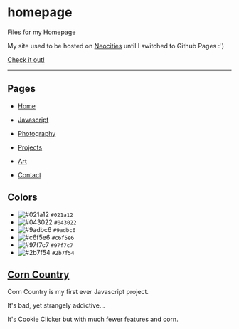 # homepage

Files for my Homepage

My site used to be hosted on [Neocities](https://neocities.org) until I switched to Github Pages :')

[Check it out!](https://greybeard42.github.io)

---

## Pages

- [Home](https://greybeard42.github.io)

- [Javascript](https://greybeard42.github.io/javascript)

- [Photography](https://greybeard42.github.io/photography)

- [Projects](https://greybeard42.github.io/projects)

- [Art](https://greybeard42.github.io/art)

- [Contact](https://greybeard42.github.io/contact)

## Colors

- ![#021a12](https://placehold.co/15x15/021a12/021a12.png) `#021a12`
- ![#043022](https://placehold.co/15x15/043022/043022.png) `#043022`
- ![#9adbc6](https://placehold.co/15x15/9adbc6/9adbc6.png) `#9adbc6`
- ![#c6f5e6](https://placehold.co/15x15/c6f5e6/c6f5e6.png) `#c6f5e6`
- ![#97f7c7](https://placehold.co/15x15/97f7c7/97f7c7.png) `#97f7c7`
- ![#2b7f54](https://placehold.co/15x15/2b7f54/2b7f54.png) `#2b7f54`

## [Corn Country](https://greybeard42.github.io/corncountry/game)

Corn Country is my first ever Javascript project.

It's bad, yet strangely addictive...

It's Cookie Clicker but with much fewer features and corn.
